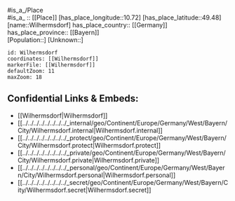 ﻿---
location: [49.48,10.72] 
mapzoom: [7,12] 
mapmarker: city 
type: City
tags:
- geo/City


SpocWebEntityId: 35613
isDeleted: false
confidential: public

---
#is_a_/Place  
#is_a_ :: [[Place]] 
[has_place_longitude::10.72] 
[has_place_latitude::49.48] 
[name::Wilhermsdorf] 
has_place_country:: [[Germany]]  
has_place_province:: [[Bayern]]  
[Population::] 
[Unknown::] 


```leaflet
id: Wilhermsdorf
coordinates: [[Wilhermsdorf]] 
markerFile: [[Wilhermsdorf]] 
defaultZoom: 11 
maxZoom: 18
```


## Confidential Links & Embeds: 
- [[Wilhermsdorf|Wilhermsdorf]]  
- [[../../../../../../../../_internal/geo/Continent/Europe/Germany/West/Bayern/City/Wilhermsdorf.internal|Wilhermsdorf.internal]] 
- [[../../../../../../../../_protect/geo/Continent/Europe/Germany/West/Bayern/City/Wilhermsdorf.protect|Wilhermsdorf.protect]] 
- [[../../../../../../../../_private/geo/Continent/Europe/Germany/West/Bayern/City/Wilhermsdorf.private|Wilhermsdorf.private]] 
- [[../../../../../../../../_personal/geo/Continent/Europe/Germany/West/Bayern/City/Wilhermsdorf.personal|Wilhermsdorf.personal]] 
- [[../../../../../../../../_secret/geo/Continent/Europe/Germany/West/Bayern/City/Wilhermsdorf.secret|Wilhermsdorf.secret]] 
